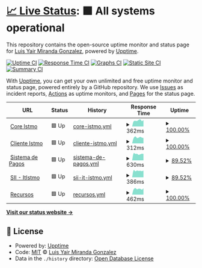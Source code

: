 # [📈 Live Status](https://ymiranda-web.github.io/istmo-status): <!--live status--> **🟩 All systems operational**

This repository contains the open-source uptime monitor and status page for [Luis Yair Miranda Gonzalez](http://yairmiranda.com), powered by [Upptime](https://github.com/upptime/upptime).

[![Uptime CI](https://github.com/ymiranda-web/istmo-status/workflows/Uptime%20CI/badge.svg)](https://github.com/ymiranda-web/istmo-status/actions?query=workflow%3A%22Uptime+CI%22)
[![Response Time CI](https://github.com/ymiranda-web/istmo-status/workflows/Response%20Time%20CI/badge.svg)](https://github.com/ymiranda-web/istmo-status/actions?query=workflow%3A%22Response+Time+CI%22)
[![Graphs CI](https://github.com/ymiranda-web/istmo-status/workflows/Graphs%20CI/badge.svg)](https://github.com/ymiranda-web/istmo-status/actions?query=workflow%3A%22Graphs+CI%22)
[![Static Site CI](https://github.com/ymiranda-web/istmo-status/workflows/Static%20Site%20CI/badge.svg)](https://github.com/ymiranda-web/istmo-status/actions?query=workflow%3A%22Static+Site+CI%22)
[![Summary CI](https://github.com/ymiranda-web/istmo-status/workflows/Summary%20CI/badge.svg)](https://github.com/ymiranda-web/istmo-status/actions?query=workflow%3A%22Summary+CI%22)

With [Upptime](https://upptime.js.org), you can get your own unlimited and free uptime monitor and status page, powered entirely by a GitHub repository. We use [Issues](https://github.com/ymiranda-web/istmo-status/issues) as incident reports, [Actions](https://github.com/ymiranda-web/istmo-status/actions) as uptime monitors, and [Pages](https://ymiranda-web.github.io/istmo-status) for the status page.

<!--start: status pages-->
<!-- This summary is generated by Upptime (https://github.com/upptime/upptime) -->
<!-- Do not edit this manually, your changes will be overwritten -->
<!-- prettier-ignore -->
| URL | Status | History | Response Time | Uptime |
| --- | ------ | ------- | ------------- | ------ |
| <img alt="" src="https://icons.duckduckgo.com/ip3/wolf.istmo.tecnm.mx.ico" height="13"> [Core Istmo](https://wolf.istmo.tecnm.mx) | 🟩 Up | [core-istmo.yml](https://github.com/ymiranda-web/istmo-status/commits/HEAD/history/core-istmo.yml) | <details><summary><img alt="Response time graph" src="./graphs/core-istmo/response-time-week.png" height="20"> 362ms</summary><br><a href="https://ymiranda-web.github.io/istmo-status/history/core-istmo"><img alt="Response time 380" src="https://img.shields.io/endpoint?url=https%3A%2F%2Fraw.githubusercontent.com%2Fymiranda-web%2Fistmo-status%2FHEAD%2Fapi%2Fcore-istmo%2Fresponse-time.json"></a><br><a href="https://ymiranda-web.github.io/istmo-status/history/core-istmo"><img alt="24-hour response time 380" src="https://img.shields.io/endpoint?url=https%3A%2F%2Fraw.githubusercontent.com%2Fymiranda-web%2Fistmo-status%2FHEAD%2Fapi%2Fcore-istmo%2Fresponse-time-day.json"></a><br><a href="https://ymiranda-web.github.io/istmo-status/history/core-istmo"><img alt="7-day response time 362" src="https://img.shields.io/endpoint?url=https%3A%2F%2Fraw.githubusercontent.com%2Fymiranda-web%2Fistmo-status%2FHEAD%2Fapi%2Fcore-istmo%2Fresponse-time-week.json"></a><br><a href="https://ymiranda-web.github.io/istmo-status/history/core-istmo"><img alt="30-day response time 358" src="https://img.shields.io/endpoint?url=https%3A%2F%2Fraw.githubusercontent.com%2Fymiranda-web%2Fistmo-status%2FHEAD%2Fapi%2Fcore-istmo%2Fresponse-time-month.json"></a><br><a href="https://ymiranda-web.github.io/istmo-status/history/core-istmo"><img alt="1-year response time 410" src="https://img.shields.io/endpoint?url=https%3A%2F%2Fraw.githubusercontent.com%2Fymiranda-web%2Fistmo-status%2FHEAD%2Fapi%2Fcore-istmo%2Fresponse-time-year.json"></a></details> | <details><summary><a href="https://ymiranda-web.github.io/istmo-status/history/core-istmo">100.00%</a></summary><a href="https://ymiranda-web.github.io/istmo-status/history/core-istmo"><img alt="All-time uptime 74.55%" src="https://img.shields.io/endpoint?url=https%3A%2F%2Fraw.githubusercontent.com%2Fymiranda-web%2Fistmo-status%2FHEAD%2Fapi%2Fcore-istmo%2Fuptime.json"></a><br><a href="https://ymiranda-web.github.io/istmo-status/history/core-istmo"><img alt="24-hour uptime 100.00%" src="https://img.shields.io/endpoint?url=https%3A%2F%2Fraw.githubusercontent.com%2Fymiranda-web%2Fistmo-status%2FHEAD%2Fapi%2Fcore-istmo%2Fuptime-day.json"></a><br><a href="https://ymiranda-web.github.io/istmo-status/history/core-istmo"><img alt="7-day uptime 100.00%" src="https://img.shields.io/endpoint?url=https%3A%2F%2Fraw.githubusercontent.com%2Fymiranda-web%2Fistmo-status%2FHEAD%2Fapi%2Fcore-istmo%2Fuptime-week.json"></a><br><a href="https://ymiranda-web.github.io/istmo-status/history/core-istmo"><img alt="30-day uptime 83.93%" src="https://img.shields.io/endpoint?url=https%3A%2F%2Fraw.githubusercontent.com%2Fymiranda-web%2Fistmo-status%2FHEAD%2Fapi%2Fcore-istmo%2Fuptime-month.json"></a><br><a href="https://ymiranda-web.github.io/istmo-status/history/core-istmo"><img alt="1-year uptime 76.78%" src="https://img.shields.io/endpoint?url=https%3A%2F%2Fraw.githubusercontent.com%2Fymiranda-web%2Fistmo-status%2FHEAD%2Fapi%2Fcore-istmo%2Fuptime-year.json"></a></details>
| <img alt="" src="https://icons.duckduckgo.com/ip3/sit.istmo.tecnm.mx.ico" height="13"> [Cliente Istmo](https://sit.istmo.tecnm.mx) | 🟩 Up | [cliente-istmo.yml](https://github.com/ymiranda-web/istmo-status/commits/HEAD/history/cliente-istmo.yml) | <details><summary><img alt="Response time graph" src="./graphs/cliente-istmo/response-time-week.png" height="20"> 312ms</summary><br><a href="https://ymiranda-web.github.io/istmo-status/history/cliente-istmo"><img alt="Response time 307" src="https://img.shields.io/endpoint?url=https%3A%2F%2Fraw.githubusercontent.com%2Fymiranda-web%2Fistmo-status%2FHEAD%2Fapi%2Fcliente-istmo%2Fresponse-time.json"></a><br><a href="https://ymiranda-web.github.io/istmo-status/history/cliente-istmo"><img alt="24-hour response time 301" src="https://img.shields.io/endpoint?url=https%3A%2F%2Fraw.githubusercontent.com%2Fymiranda-web%2Fistmo-status%2FHEAD%2Fapi%2Fcliente-istmo%2Fresponse-time-day.json"></a><br><a href="https://ymiranda-web.github.io/istmo-status/history/cliente-istmo"><img alt="7-day response time 312" src="https://img.shields.io/endpoint?url=https%3A%2F%2Fraw.githubusercontent.com%2Fymiranda-web%2Fistmo-status%2FHEAD%2Fapi%2Fcliente-istmo%2Fresponse-time-week.json"></a><br><a href="https://ymiranda-web.github.io/istmo-status/history/cliente-istmo"><img alt="30-day response time 308" src="https://img.shields.io/endpoint?url=https%3A%2F%2Fraw.githubusercontent.com%2Fymiranda-web%2Fistmo-status%2FHEAD%2Fapi%2Fcliente-istmo%2Fresponse-time-month.json"></a><br><a href="https://ymiranda-web.github.io/istmo-status/history/cliente-istmo"><img alt="1-year response time 311" src="https://img.shields.io/endpoint?url=https%3A%2F%2Fraw.githubusercontent.com%2Fymiranda-web%2Fistmo-status%2FHEAD%2Fapi%2Fcliente-istmo%2Fresponse-time-year.json"></a></details> | <details><summary><a href="https://ymiranda-web.github.io/istmo-status/history/cliente-istmo">100.00%</a></summary><a href="https://ymiranda-web.github.io/istmo-status/history/cliente-istmo"><img alt="All-time uptime 78.49%" src="https://img.shields.io/endpoint?url=https%3A%2F%2Fraw.githubusercontent.com%2Fymiranda-web%2Fistmo-status%2FHEAD%2Fapi%2Fcliente-istmo%2Fuptime.json"></a><br><a href="https://ymiranda-web.github.io/istmo-status/history/cliente-istmo"><img alt="24-hour uptime 100.00%" src="https://img.shields.io/endpoint?url=https%3A%2F%2Fraw.githubusercontent.com%2Fymiranda-web%2Fistmo-status%2FHEAD%2Fapi%2Fcliente-istmo%2Fuptime-day.json"></a><br><a href="https://ymiranda-web.github.io/istmo-status/history/cliente-istmo"><img alt="7-day uptime 100.00%" src="https://img.shields.io/endpoint?url=https%3A%2F%2Fraw.githubusercontent.com%2Fymiranda-web%2Fistmo-status%2FHEAD%2Fapi%2Fcliente-istmo%2Fuptime-week.json"></a><br><a href="https://ymiranda-web.github.io/istmo-status/history/cliente-istmo"><img alt="30-day uptime 83.90%" src="https://img.shields.io/endpoint?url=https%3A%2F%2Fraw.githubusercontent.com%2Fymiranda-web%2Fistmo-status%2FHEAD%2Fapi%2Fcliente-istmo%2Fuptime-month.json"></a><br><a href="https://ymiranda-web.github.io/istmo-status/history/cliente-istmo"><img alt="1-year uptime 78.25%" src="https://img.shields.io/endpoint?url=https%3A%2F%2Fraw.githubusercontent.com%2Fymiranda-web%2Fistmo-status%2FHEAD%2Fapi%2Fcliente-istmo%2Fuptime-year.json"></a></details>
| <img alt="" src="https://icons.duckduckgo.com/ip3/pagos.itistmo.edu.mx.ico" height="13"> [Sistema de Pagos](https://pagos.itistmo.edu.mx) | 🟩 Up | [sistema-de-pagos.yml](https://github.com/ymiranda-web/istmo-status/commits/HEAD/history/sistema-de-pagos.yml) | <details><summary><img alt="Response time graph" src="./graphs/sistema-de-pagos/response-time-week.png" height="20"> 630ms</summary><br><a href="https://ymiranda-web.github.io/istmo-status/history/sistema-de-pagos"><img alt="Response time 921" src="https://img.shields.io/endpoint?url=https%3A%2F%2Fraw.githubusercontent.com%2Fymiranda-web%2Fistmo-status%2FHEAD%2Fapi%2Fsistema-de-pagos%2Fresponse-time.json"></a><br><a href="https://ymiranda-web.github.io/istmo-status/history/sistema-de-pagos"><img alt="24-hour response time 912" src="https://img.shields.io/endpoint?url=https%3A%2F%2Fraw.githubusercontent.com%2Fymiranda-web%2Fistmo-status%2FHEAD%2Fapi%2Fsistema-de-pagos%2Fresponse-time-day.json"></a><br><a href="https://ymiranda-web.github.io/istmo-status/history/sistema-de-pagos"><img alt="7-day response time 630" src="https://img.shields.io/endpoint?url=https%3A%2F%2Fraw.githubusercontent.com%2Fymiranda-web%2Fistmo-status%2FHEAD%2Fapi%2Fsistema-de-pagos%2Fresponse-time-week.json"></a><br><a href="https://ymiranda-web.github.io/istmo-status/history/sistema-de-pagos"><img alt="30-day response time 1888" src="https://img.shields.io/endpoint?url=https%3A%2F%2Fraw.githubusercontent.com%2Fymiranda-web%2Fistmo-status%2FHEAD%2Fapi%2Fsistema-de-pagos%2Fresponse-time-month.json"></a><br><a href="https://ymiranda-web.github.io/istmo-status/history/sistema-de-pagos"><img alt="1-year response time 991" src="https://img.shields.io/endpoint?url=https%3A%2F%2Fraw.githubusercontent.com%2Fymiranda-web%2Fistmo-status%2FHEAD%2Fapi%2Fsistema-de-pagos%2Fresponse-time-year.json"></a></details> | <details><summary><a href="https://ymiranda-web.github.io/istmo-status/history/sistema-de-pagos">89.52%</a></summary><a href="https://ymiranda-web.github.io/istmo-status/history/sistema-de-pagos"><img alt="All-time uptime 96.53%" src="https://img.shields.io/endpoint?url=https%3A%2F%2Fraw.githubusercontent.com%2Fymiranda-web%2Fistmo-status%2FHEAD%2Fapi%2Fsistema-de-pagos%2Fuptime.json"></a><br><a href="https://ymiranda-web.github.io/istmo-status/history/sistema-de-pagos"><img alt="24-hour uptime 100.00%" src="https://img.shields.io/endpoint?url=https%3A%2F%2Fraw.githubusercontent.com%2Fymiranda-web%2Fistmo-status%2FHEAD%2Fapi%2Fsistema-de-pagos%2Fuptime-day.json"></a><br><a href="https://ymiranda-web.github.io/istmo-status/history/sistema-de-pagos"><img alt="7-day uptime 89.52%" src="https://img.shields.io/endpoint?url=https%3A%2F%2Fraw.githubusercontent.com%2Fymiranda-web%2Fistmo-status%2FHEAD%2Fapi%2Fsistema-de-pagos%2Fuptime-week.json"></a><br><a href="https://ymiranda-web.github.io/istmo-status/history/sistema-de-pagos"><img alt="30-day uptime 84.09%" src="https://img.shields.io/endpoint?url=https%3A%2F%2Fraw.githubusercontent.com%2Fymiranda-web%2Fistmo-status%2FHEAD%2Fapi%2Fsistema-de-pagos%2Fuptime-month.json"></a><br><a href="https://ymiranda-web.github.io/istmo-status/history/sistema-de-pagos"><img alt="1-year uptime 97.08%" src="https://img.shields.io/endpoint?url=https%3A%2F%2Fraw.githubusercontent.com%2Fymiranda-web%2Fistmo-status%2FHEAD%2Fapi%2Fsistema-de-pagos%2Fuptime-year.json"></a></details>
| <img alt="" src="https://icons.duckduckgo.com/ip3/sii.itistmo.edu.mx.ico" height="13"> [SII - ItIstmo](https://sii.itistmo.edu.mx) | 🟩 Up | [sii-it-istmo.yml](https://github.com/ymiranda-web/istmo-status/commits/HEAD/history/sii-it-istmo.yml) | <details><summary><img alt="Response time graph" src="./graphs/sii-it-istmo/response-time-week.png" height="20"> 386ms</summary><br><a href="https://ymiranda-web.github.io/istmo-status/history/sii-it-istmo"><img alt="Response time 492" src="https://img.shields.io/endpoint?url=https%3A%2F%2Fraw.githubusercontent.com%2Fymiranda-web%2Fistmo-status%2FHEAD%2Fapi%2Fsii-it-istmo%2Fresponse-time.json"></a><br><a href="https://ymiranda-web.github.io/istmo-status/history/sii-it-istmo"><img alt="24-hour response time 393" src="https://img.shields.io/endpoint?url=https%3A%2F%2Fraw.githubusercontent.com%2Fymiranda-web%2Fistmo-status%2FHEAD%2Fapi%2Fsii-it-istmo%2Fresponse-time-day.json"></a><br><a href="https://ymiranda-web.github.io/istmo-status/history/sii-it-istmo"><img alt="7-day response time 386" src="https://img.shields.io/endpoint?url=https%3A%2F%2Fraw.githubusercontent.com%2Fymiranda-web%2Fistmo-status%2FHEAD%2Fapi%2Fsii-it-istmo%2Fresponse-time-week.json"></a><br><a href="https://ymiranda-web.github.io/istmo-status/history/sii-it-istmo"><img alt="30-day response time 378" src="https://img.shields.io/endpoint?url=https%3A%2F%2Fraw.githubusercontent.com%2Fymiranda-web%2Fistmo-status%2FHEAD%2Fapi%2Fsii-it-istmo%2Fresponse-time-month.json"></a><br><a href="https://ymiranda-web.github.io/istmo-status/history/sii-it-istmo"><img alt="1-year response time 473" src="https://img.shields.io/endpoint?url=https%3A%2F%2Fraw.githubusercontent.com%2Fymiranda-web%2Fistmo-status%2FHEAD%2Fapi%2Fsii-it-istmo%2Fresponse-time-year.json"></a></details> | <details><summary><a href="https://ymiranda-web.github.io/istmo-status/history/sii-it-istmo">89.52%</a></summary><a href="https://ymiranda-web.github.io/istmo-status/history/sii-it-istmo"><img alt="All-time uptime 96.90%" src="https://img.shields.io/endpoint?url=https%3A%2F%2Fraw.githubusercontent.com%2Fymiranda-web%2Fistmo-status%2FHEAD%2Fapi%2Fsii-it-istmo%2Fuptime.json"></a><br><a href="https://ymiranda-web.github.io/istmo-status/history/sii-it-istmo"><img alt="24-hour uptime 100.00%" src="https://img.shields.io/endpoint?url=https%3A%2F%2Fraw.githubusercontent.com%2Fymiranda-web%2Fistmo-status%2FHEAD%2Fapi%2Fsii-it-istmo%2Fuptime-day.json"></a><br><a href="https://ymiranda-web.github.io/istmo-status/history/sii-it-istmo"><img alt="7-day uptime 89.52%" src="https://img.shields.io/endpoint?url=https%3A%2F%2Fraw.githubusercontent.com%2Fymiranda-web%2Fistmo-status%2FHEAD%2Fapi%2Fsii-it-istmo%2Fuptime-week.json"></a><br><a href="https://ymiranda-web.github.io/istmo-status/history/sii-it-istmo"><img alt="30-day uptime 84.59%" src="https://img.shields.io/endpoint?url=https%3A%2F%2Fraw.githubusercontent.com%2Fymiranda-web%2Fistmo-status%2FHEAD%2Fapi%2Fsii-it-istmo%2Fuptime-month.json"></a><br><a href="https://ymiranda-web.github.io/istmo-status/history/sii-it-istmo"><img alt="1-year uptime 97.28%" src="https://img.shields.io/endpoint?url=https%3A%2F%2Fraw.githubusercontent.com%2Fymiranda-web%2Fistmo-status%2FHEAD%2Fapi%2Fsii-it-istmo%2Fuptime-year.json"></a></details>
| <img alt="" src="https://icons.duckduckgo.com/ip3/recursos.wolf.istmo.tecnm.mx.ico" height="13"> [Recursos](https://recursos.wolf.istmo.tecnm.mx) | 🟩 Up | [recursos.yml](https://github.com/ymiranda-web/istmo-status/commits/HEAD/history/recursos.yml) | <details><summary><img alt="Response time graph" src="./graphs/recursos/response-time-week.png" height="20"> 462ms</summary><br><a href="https://ymiranda-web.github.io/istmo-status/history/recursos"><img alt="Response time 443" src="https://img.shields.io/endpoint?url=https%3A%2F%2Fraw.githubusercontent.com%2Fymiranda-web%2Fistmo-status%2FHEAD%2Fapi%2Frecursos%2Fresponse-time.json"></a><br><a href="https://ymiranda-web.github.io/istmo-status/history/recursos"><img alt="24-hour response time 508" src="https://img.shields.io/endpoint?url=https%3A%2F%2Fraw.githubusercontent.com%2Fymiranda-web%2Fistmo-status%2FHEAD%2Fapi%2Frecursos%2Fresponse-time-day.json"></a><br><a href="https://ymiranda-web.github.io/istmo-status/history/recursos"><img alt="7-day response time 462" src="https://img.shields.io/endpoint?url=https%3A%2F%2Fraw.githubusercontent.com%2Fymiranda-web%2Fistmo-status%2FHEAD%2Fapi%2Frecursos%2Fresponse-time-week.json"></a><br><a href="https://ymiranda-web.github.io/istmo-status/history/recursos"><img alt="30-day response time 524" src="https://img.shields.io/endpoint?url=https%3A%2F%2Fraw.githubusercontent.com%2Fymiranda-web%2Fistmo-status%2FHEAD%2Fapi%2Frecursos%2Fresponse-time-month.json"></a><br><a href="https://ymiranda-web.github.io/istmo-status/history/recursos"><img alt="1-year response time 455" src="https://img.shields.io/endpoint?url=https%3A%2F%2Fraw.githubusercontent.com%2Fymiranda-web%2Fistmo-status%2FHEAD%2Fapi%2Frecursos%2Fresponse-time-year.json"></a></details> | <details><summary><a href="https://ymiranda-web.github.io/istmo-status/history/recursos">100.00%</a></summary><a href="https://ymiranda-web.github.io/istmo-status/history/recursos"><img alt="All-time uptime 79.93%" src="https://img.shields.io/endpoint?url=https%3A%2F%2Fraw.githubusercontent.com%2Fymiranda-web%2Fistmo-status%2FHEAD%2Fapi%2Frecursos%2Fuptime.json"></a><br><a href="https://ymiranda-web.github.io/istmo-status/history/recursos"><img alt="24-hour uptime 100.00%" src="https://img.shields.io/endpoint?url=https%3A%2F%2Fraw.githubusercontent.com%2Fymiranda-web%2Fistmo-status%2FHEAD%2Fapi%2Frecursos%2Fuptime-day.json"></a><br><a href="https://ymiranda-web.github.io/istmo-status/history/recursos"><img alt="7-day uptime 100.00%" src="https://img.shields.io/endpoint?url=https%3A%2F%2Fraw.githubusercontent.com%2Fymiranda-web%2Fistmo-status%2FHEAD%2Fapi%2Frecursos%2Fuptime-week.json"></a><br><a href="https://ymiranda-web.github.io/istmo-status/history/recursos"><img alt="30-day uptime 83.96%" src="https://img.shields.io/endpoint?url=https%3A%2F%2Fraw.githubusercontent.com%2Fymiranda-web%2Fistmo-status%2FHEAD%2Fapi%2Frecursos%2Fuptime-month.json"></a><br><a href="https://ymiranda-web.github.io/istmo-status/history/recursos"><img alt="1-year uptime 82.83%" src="https://img.shields.io/endpoint?url=https%3A%2F%2Fraw.githubusercontent.com%2Fymiranda-web%2Fistmo-status%2FHEAD%2Fapi%2Frecursos%2Fuptime-year.json"></a></details>

<!--end: status pages-->

[**Visit our status website →**](https://ymiranda-web.github.io/istmo-status)

## 📄 License

- Powered by: [Upptime](https://github.com/upptime/upptime)
- Code: [MIT](./LICENSE) © [Luis Yair Miranda Gonzalez](http://yairmiranda.com)
- Data in the `./history` directory: [Open Database License](https://opendatacommons.org/licenses/odbl/1-0/)
